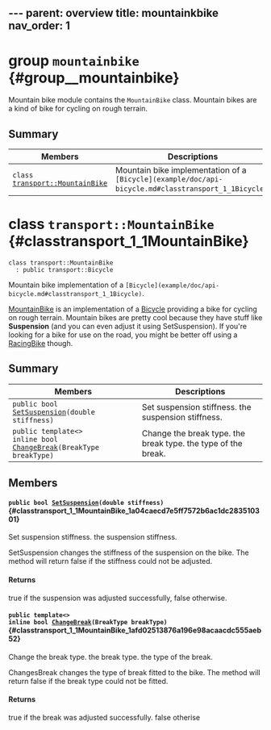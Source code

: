 
﻿---
parent: overview
title: mountainkbike
nav_order: 1
---

# group `mountainbike` {#group__mountainbike}

Mountain bike module contains the `MountainBike` class. Mountain bikes are a kind of bike for cycling on rough terrain.

## Summary

 Members                        | Descriptions                                
--------------------------------|---------------------------------------------
`class `[`transport::MountainBike`](#classtransport_1_1MountainBike) | Mountain bike implementation of a `[Bicycle](example/doc/api-bicycle.md#classtransport_1_1Bicycle)`.

# class `transport::MountainBike` {#classtransport_1_1MountainBike}

```
class transport::MountainBike
  : public transport::Bicycle
```  

Mountain bike implementation of a `[Bicycle](example/doc/api-bicycle.md#classtransport_1_1Bicycle)`.

[MountainBike](#classtransport_1_1MountainBike) is an implementation of a [Bicycle](example/doc/api-bicycle.md#classtransport_1_1Bicycle) providing a bike for cycling on rough terrain. Mountain bikes are pretty cool because they have stuff like **Suspension** (and you can even adjust it using SetSuspension). If you're looking for a bike for use on the road, you might be better off using a [RacingBike](example/doc/api-racingbike.md#classtransport_1_1RacingBike) though.

## Summary

 Members                        | Descriptions                                
--------------------------------|---------------------------------------------
`public bool `[`SetSuspension`](#classtransport_1_1MountainBike_1a04caecd7e5ff7572b6ac1dc283510301)`(double stiffness)` | Set suspension stiffness.  the suspension stiffness.
`public template<>`  <br/>`inline bool `[`ChangeBreak`](#classtransport_1_1MountainBike_1afd02513876a196e98acaacdc555aeb52)`(BreakType breakType)` | Change the break type.  the break type.  the type of the break.

## Members

#### `public bool `[`SetSuspension`](#classtransport_1_1MountainBike_1a04caecd7e5ff7572b6ac1dc283510301)`(double stiffness)` {#classtransport_1_1MountainBike_1a04caecd7e5ff7572b6ac1dc283510301}

Set suspension stiffness.  the suspension stiffness.

SetSuspension changes the stiffness of the suspension on the bike. The method will return false if the stiffness could not be adjusted.

#### Returns
true if the suspension was adjusted successfully, false otherwise.

#### `public template<>`  <br/>`inline bool `[`ChangeBreak`](#classtransport_1_1MountainBike_1afd02513876a196e98acaacdc555aeb52)`(BreakType breakType)` {#classtransport_1_1MountainBike_1afd02513876a196e98acaacdc555aeb52}

Change the break type.  the break type.  the type of the break.

ChangesBreak changes the type of break fitted to the bike. The method will return false if the break type could not be fitted.

#### Returns
true if the break was adjusted successfully. false otherise


